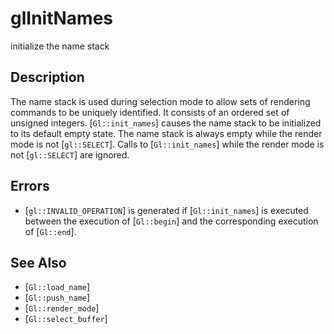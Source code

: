 # glInitNames
initialize the name stack

## Description
The name stack is used during selection mode to allow sets of
  rendering commands to be uniquely identified. It consists of an
  ordered set of unsigned integers. [`Gl::init_names`] causes the name
  stack to be initialized to its default empty state.
The name stack is always empty while the render mode is not
  [`gl::SELECT`]. Calls to [`Gl::init_names`] while the render mode is
  not [`gl::SELECT`] are ignored.

## Errors
- [`gl::INVALID_OPERATION`] is generated if [`Gl::init_names`] is
  executed between the execution of [`Gl::begin`] and the corresponding
  execution of [`Gl::end`].

## See Also
- [`Gl::load_name`]
- [`Gl::push_name`]
- [`Gl::render_mode`]
- [`Gl::select_buffer`]
